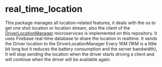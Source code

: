 # real_time_location

This package manages all location-related features, it deals with the os to get one shot location or location stream, also the client of the [DriverLocationManager](https://github.com/sitatec/Taluxi-Open-Source/tree/main/backend/driver_location_manager) microservices is implemented on this repository. It uses Firebase real-time database to share the location in realtime. It sends the Driver location to the DriverLocationManager Every 1KM (1KM is a little bit long but it reduces the battery consumption and the server bandwidth), It will stop sending the location when the driver starts driving a client and will continue when the driver will be available again.

